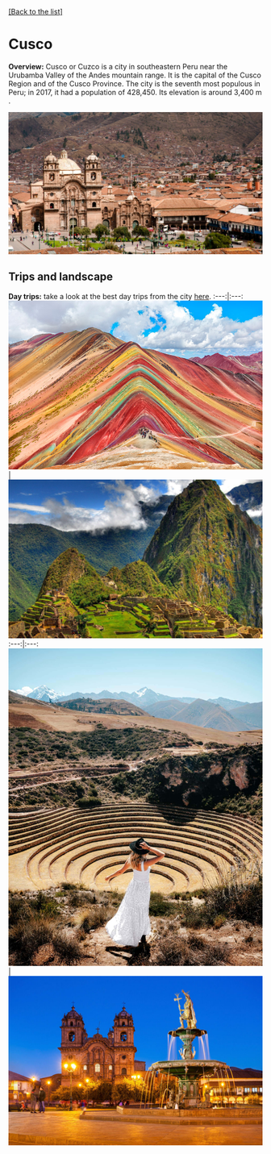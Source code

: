 [[Back to the list]](city_list.md)
# Cusco
**Overview:** Cusco or Cuzco  is a city in southeastern Peru near the Urubamba Valley of the Andes mountain range. It is the capital of the Cusco Region and of the Cusco Province. The city is the seventh most populous in Peru; in 2017, it had a population of 428,450. Its elevation is around 3,400 m .


![Cusco tourist view](resources/Cusco_view.jpg)
## Trips and landscape
**Day trips:** take a look at the best day trips from the city [here](https://www.alongdustyroads.com/posts/best-day-trips-from-cusco).
:---:|:---:
 ![landscape image](resources/Cusco_landscape_0.jpg) | ![landscape image](resources/Cusco_landscape_1.jpg) 
:---:|:---:
 ![landscape image](resources/Cusco_landscape_2.jpg) | ![landscape image](resources/Cusco_landscape_3.jpg) 

